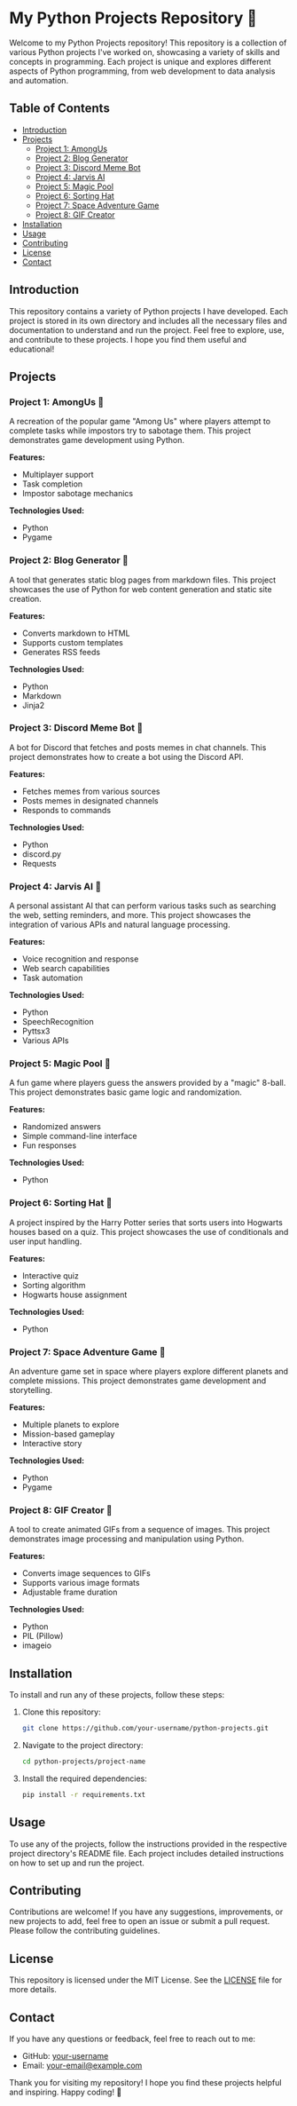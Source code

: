 # My Python Projects Repository 🐍

Welcome to my Python Projects repository! This repository is a collection of various Python projects I've worked on, showcasing a variety of skills and concepts in programming. Each project is unique and explores different aspects of Python programming, from web development to data analysis and automation.

## Table of Contents 

- [Introduction](#introduction)
- [Projects](#projects)
  - [Project 1: AmongUs](#project-1-amongus)
  - [Project 2: Blog Generator](#project-2-blog-generator)
  - [Project 3: Discord Meme Bot](#project-3-discord-meme-bot)
  - [Project 4: Jarvis AI](#project-4-jarvis-ai)
  - [Project 5: Magic Pool](#project-5-magic-pool)
  - [Project 6: Sorting Hat](#project-6-sorting-hat)
  - [Project 7: Space Adventure Game](#project-7-space-adventure-game)
  - [Project 8: GIF Creator](#project-8-gif-creator)
- [Installation](#installation)
- [Usage](#usage)
- [Contributing](#contributing)
- [License](#license)
- [Contact](#contact)

## Introduction

This repository contains a variety of Python projects I have developed. Each project is stored in its own directory and includes all the necessary files and documentation to understand and run the project. Feel free to explore, use, and contribute to these projects. I hope you find them useful and educational!

## Projects

### Project 1: AmongUs 👾

A recreation of the popular game "Among Us" where players attempt to complete tasks while impostors try to sabotage them. This project demonstrates game development using Python.

**Features:**
- Multiplayer support
- Task completion
- Impostor sabotage mechanics

**Technologies Used:**
- Python
- Pygame

### Project 2: Blog Generator 📝

A tool that generates static blog pages from markdown files. This project showcases the use of Python for web content generation and static site creation.

**Features:**
- Converts markdown to HTML
- Supports custom templates
- Generates RSS feeds

**Technologies Used:**
- Python
- Markdown
- Jinja2

### Project 3: Discord Meme Bot 🤖

A bot for Discord that fetches and posts memes in chat channels. This project demonstrates how to create a bot using the Discord API.

**Features:**
- Fetches memes from various sources
- Posts memes in designated channels
- Responds to commands

**Technologies Used:**
- Python
- discord.py
- Requests

### Project 4: Jarvis AI 🧠

A personal assistant AI that can perform various tasks such as searching the web, setting reminders, and more. This project showcases the integration of various APIs and natural language processing.

**Features:**
- Voice recognition and response
- Web search capabilities
- Task automation

**Technologies Used:**
- Python
- SpeechRecognition
- Pyttsx3
- Various APIs

### Project 5: Magic Pool 🎱

A fun game where players guess the answers provided by a "magic" 8-ball. This project demonstrates basic game logic and randomization.

**Features:**
- Randomized answers
- Simple command-line interface
- Fun responses

**Technologies Used:**
- Python

### Project 6: Sorting Hat 🎩

A project inspired by the Harry Potter series that sorts users into Hogwarts houses based on a quiz. This project showcases the use of conditionals and user input handling.

**Features:**
- Interactive quiz
- Sorting algorithm
- Hogwarts house assignment

**Technologies Used:**
- Python

### Project 7: Space Adventure Game 🚀

An adventure game set in space where players explore different planets and complete missions. This project demonstrates game development and storytelling.

**Features:**
- Multiple planets to explore
- Mission-based gameplay
- Interactive story

**Technologies Used:**
- Python
- Pygame

### Project 8: GIF Creator 🎨

A tool to create animated GIFs from a sequence of images. This project demonstrates image processing and manipulation using Python.

**Features:**
- Converts image sequences to GIFs
- Supports various image formats
- Adjustable frame duration

**Technologies Used:**
- Python
- PIL (Pillow)
- imageio

## Installation

To install and run any of these projects, follow these steps:

1. Clone this repository:
    ```sh
    git clone https://github.com/your-username/python-projects.git
    ```

2. Navigate to the project directory:
    ```sh
    cd python-projects/project-name
    ```

3. Install the required dependencies:
    ```sh
    pip install -r requirements.txt
    ```

## Usage

To use any of the projects, follow the instructions provided in the respective project directory's README file. Each project includes detailed instructions on how to set up and run the project.

## Contributing

Contributions are welcome! If you have any suggestions, improvements, or new projects to add, feel free to open an issue or submit a pull request. Please follow the contributing guidelines.

## License

This repository is licensed under the MIT License. See the [LICENSE](LICENSE) file for more details.

## Contact

If you have any questions or feedback, feel free to reach out to me:

- GitHub: [your-username](https://github.com/AnubhavSingh99)
- Email: [your-email@example.com](mailto:singhanubhav7456@gmail.com)

Thank you for visiting my repository! I hope you find these projects helpful and inspiring. Happy coding! 🚀
